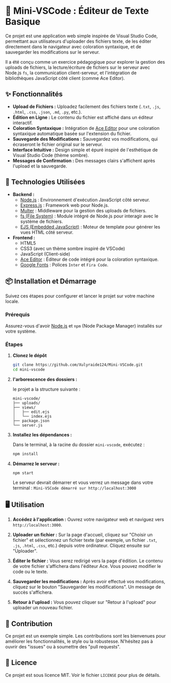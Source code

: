# 📝 Mini-VSCode : Éditeur de Texte Basique

Ce projet est une application web simple inspirée de Visual Studio Code, permettant aux utilisateurs d'uploader des fichiers texte, de les éditer directement dans le navigateur avec coloration syntaxique, et de sauvegarder les modifications sur le serveur.

Il a été conçu comme un exercice pédagogique pour explorer la gestion des uploads de fichiers, la lecture/écriture de fichiers sur le serveur avec Node.js `fs`, la communication client-serveur, et l'intégration de bibliothèques JavaScript côté client (comme Ace Editor).

## ✨ Fonctionnalités

* **Upload de Fichiers :** Uploadez facilement des fichiers texte (`.txt`, `.js`, `.html`, `.css`, `.json`, `.md`, `.py`, etc.).
* **Édition en Ligne :** Le contenu du fichier est affiché dans un éditeur interactif.
* **Coloration Syntaxique :** Intégration de [Ace Editor](https://ace.c9.io/) pour une coloration syntaxique automatique basée sur l'extension du fichier.
* **Sauvegarde des Modifications :** Sauvegardez vos modifications, qui écraseront le fichier original sur le serveur.
* **Interface Intuitive :** Design simple et épuré inspiré de l'esthétique de Visual Studio Code (thème sombre).
* **Messages de Confirmation :** Des messages clairs s'affichent après l'upload et la sauvegarde.

## 🚀 Technologies Utilisées

* **Backend :**
    * [Node.js](https://nodejs.org/fr/) : Environnement d'exécution JavaScript côté serveur.
    * [Express.js](https://expressjs.com/fr/) : Framework web pour Node.js.
    * [Multer](https://github.com/expressjs/multer) : Middleware pour la gestion des uploads de fichiers.
    * [fs (File System)](https://nodejs.org/docs/latest/api/fs.html) : Module intégré de Node.js pour interagir avec le système de fichiers.
    * [EJS (Embedded JavaScript)](https://ejs.co/) : Moteur de template pour générer les vues HTML côté serveur.
* **Frontend :**
    * HTML5
    * CSS3 (avec un thème sombre inspiré de VSCode)
    * JavaScript (Client-side)
    * [Ace Editor](https://ace.c9.io/) : Éditeur de code intégré pour la coloration syntaxique.
    * [Google Fonts](https://fonts.google.com/) : Polices `Inter` et `Fira Code`.

## 📦 Installation et Démarrage

Suivez ces étapes pour configurer et lancer le projet sur votre machine locale.

### Prérequis

Assurez-vous d'avoir [Node.js](https://nodejs.org/fr/download/) et `npm` (Node Package Manager) installés sur votre système.

### Étapes

1.  **Clonez le dépôt**

    ```bash
    git clone https://github.com/Xulyraide124/Mini-VSCode.git
    cd mini-vscode
    ```


2.  **l'arborescence des dossiers :**

    le projet a la structure suivante :

    ```
    mini-vscode/
    ├── uploads/ 
    ├── views/
    │   ├── edit.ejs
    │   └── index.ejs
    ├── package.json
    └── server.js
    ```

3.  **Installez les dépendances :**

    Dans le terminal, à la racine du dossier `mini-vscode`, exécutez :

    ```bash
    npm install
    ```

4.  **Démarrez le serveur :**

    ```bash
    npm start
    ```

    Le serveur devrait démarrer et vous verrez un message dans votre terminal :
    `Mini-VSCode démarré sur http://localhost:3000`

## 🖥️ Utilisation

1.  **Accédez à l'application :**
    Ouvrez votre navigateur web et naviguez vers `http://localhost:3000`.

2.  **Uploader un fichier :**
    Sur la page d'accueil, cliquez sur "Choisir un fichier" et sélectionnez un fichier texte (par exemple, un fichier `.txt`, `.js`, `.html`, `.css`, etc.) depuis votre ordinateur. Cliquez ensuite sur "Uploader".

3.  **Éditer le fichier :**
    Vous serez redirigé vers la page d'édition. Le contenu de votre fichier s'affichera dans l'éditeur Ace. Vous pouvez modifier le code ou le texte.

4.  **Sauvegarder les modifications :**
    Après avoir effectué vos modifications, cliquez sur le bouton "Sauvegarder les modifications". Un message de succès s'affichera.

5.  **Retour à l'upload :**
    Vous pouvez cliquer sur "Retour à l'upload" pour uploader un nouveau fichier.

## 🤝 Contribution

Ce projet est un exemple simple. Les contributions sont les bienvenues pour améliorer les fonctionnalités, le style ou la robustesse. N'hésitez pas à ouvrir des "issues" ou à soumettre des "pull requests".

## 📄 Licence

Ce projet est sous licence MIT. Voir le fichier `LICENSE` pour plus de détails.